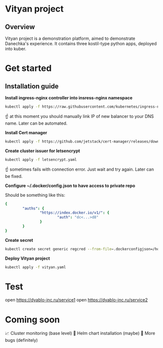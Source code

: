 # Vityan project

## Overview
Vityan project is a demonstration platform, aimed to demonstrate Danechka's experience. It contains three kostil-type python apps, deployed into kuber.

# Get started
## Installation guide
**Install ingress-nginx controller into insress-nginx namespace**
```bash
kubectl apply -f https://raw.githubusercontent.com/kubernetes/ingress-nginx/controller-v1.5.1/deploy/static/provider/cloud/deploy.yaml
```
:point_up: at this moment you should manually link IP of new balancer to your DNS name. Later can be automated.

**Install Cert manager**
```bash
kubectl apply -f https://github.com/jetstack/cert-manager/releases/download/v1.1.0/cert-manager.yaml
```

**Create cluster issuer for letsencrypt**
```bash
kubectl apply -f letsencrypt.yaml
```
:point_up: sometimes fails with connection error. Just wait and try again. Later can be fixed.

**Configure ~/.docker/config.json to have access to private repo**

Should be something like this:
```yaml
{
        "auths": {
                "https://index.docker.io/v1/": {
                        "auth": "dc<...>d8"
                }
        }
}
```
**Create secret**
```bash
kubectl create secret generic regcred --from-file=.dockerconfigjson=/home/user/.docker/config.json     --type=kubernetes.io/dockerconfigjson
```

**Deploy Vityan project**
```bash
kubectl apply -f vityan.yaml
```

# Test
open https://dyablo-inc.ru/service1
open https://dyablo-inc.ru/service2

# Coming soon
:chart_with_upwards_trend: Cluster monitoring (base level)
:incoming_envelope: Helm chart installation (maybe)
:toilet: More bugs (definitely)

